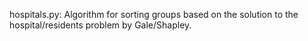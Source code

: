 hospitals.py: Algorithm for sorting groups based on the solution to the hospital/residents problem by Gale/Shapley. 